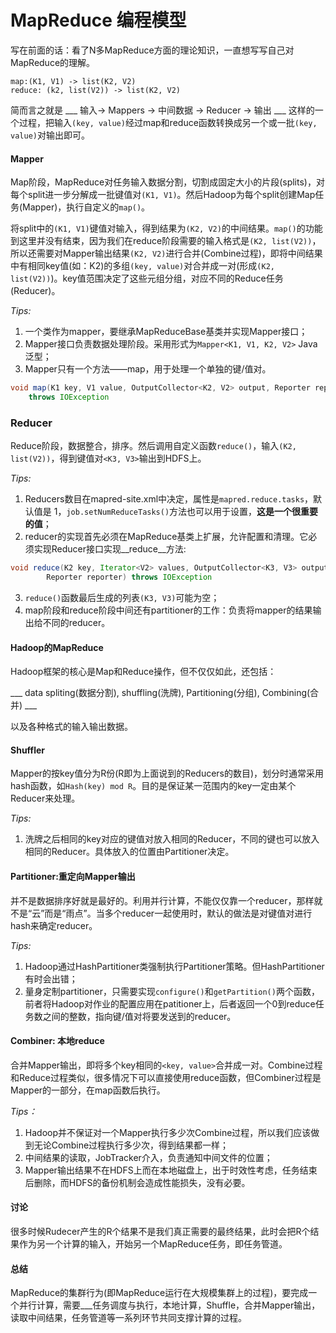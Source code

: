 MapReduce 编程模型
===================

写在前面的话：看了N多MapReduce方面的理论知识，一直想写写自己对MapReduce的理解。

```
map:(K1, V1) -> list(K2, V2)
reduce: (k2, list(V2)) -> list(K2, V2)
```

简而言之就是 ___ 输入-> Mappers -> 中间数据 -> Reducer -> 输出 ___ 这样的一个过程，把输入``(key, value)``经过map和reduce函数转换成另一个或一批``(key, value)``对输出即可。

#### Mapper

Map阶段，MapReduce对任务输入数据分割，切割成固定大小的片段(splits)，对每个split进一步分解成一批键值对``(K1, V1)``。然后Hadoop为每个split创建Map任务(Mapper)，执行自定义的``map()``。

将split中的``(K1, V1)``键值对输入，得到结果为``(K2, V2)``的中间结果。``map()``的功能到这里并没有结束，因为我们在reduce阶段需要的输入格式是``(K2, list(V2))``，所以还需要对Mapper输出结果``(K2, V2)``进行合并(Combine过程)，即将中间结果中有相同key值(如：K2)的多组``(key, value)``对合并成一对(形成``(K2, list(V2))``)。key值范围决定了这些元组分组，对应不同的Reduce任务(Reducer)。

_Tips:_

1. 一个类作为mapper，要继承MapReduceBase基类并实现Mapper接口；
2. Mapper接口负责数据处理阶段。采用形式为``Mapper<K1, V1, K2, V2>`` Java泛型；
3. Mapper只有一个方法——map，用于处理一个单独的键/值对。
```Java
void map(K1 key, V1 value, OutputCollector<K2, V2> output, Reporter reporter)
    throws IOException
```

### Reducer

Reduce阶段，数据整合，排序。然后调用自定义函数``reduce()``，输入``(K2, list(V2))``，得到键值对``<K3, V3>``输出到HDFS上。

_Tips:_

1. Reducers数目在mapred-site.xml中决定，属性是``mapred.reduce.tasks``，默认值是 1，``job.setNumReduceTasks()``方法也可以用于设置，__这是一个很重要的值__；
2. reducer的实现首先必须在MapReduce基类上扩展，允许配置和清理。它必须实现Reducer接口实现__reduce__方法: 
```Java
void reduce(K2 key, Iterator<V2> values, OutputCollector<K3, V3> output, 
        Reporter reporter) throws IOException
```

3. ``reduce()``函数最后生成的列表``(K3, V3)``可能为空；
4. map阶段和reduce阶段中间还有partitioner的工作：负责将mapper的结果输出给不同的reducer。

#### Hadoop的MapReduce

Hadoop框架的核心是Map和Reduce操作，但不仅仅如此，还包括：

___ data spliting(数据分割), shuffling(洗牌), Partitioning(分组), Combining(合并) ___

以及各种格式的输入输出数据。

#### Shuffler

Mapper的按key值分为R份(R即为上面说到的Reducers的数目)，划分时通常采用hash函数，如``Hash(key) mod R``。目的是保证某一范围内的key一定由某个Reducer来处理。

_Tips:_

1. 洗牌之后相同的key对应的键值对放入相同的Reducer，不同的键也可以放入相同的Reducer。具体放入的位置由Partitioner决定。

#### Partitioner:重定向Mapper输出

并不是数据排序好就是最好的。利用并行计算，不能仅仅靠一个reducer，那样就不是“云”而是“雨点”。当多个reducer一起使用时，默认的做法是对键值对进行hash来确定reducer。

_Tips:_

1. Hadoop通过HashPartitioner类强制执行Partitioner策略。但HashPartitioner有时会出错；
2. 量身定制partitioner，只需要实现``configure()``和``getPartition()``两个函数，前者将Hadoop对作业的配置应用在patitioner上，后者返回一个0到reduce任务数之间的整数，指向键/值对将要发送到的reducer。

#### Combiner: 本地reduce

合并Mapper输出，即将多个key相同的``<key, value>``合并成一对。Combine过程和Reduce过程类似，很多情况下可以直接使用reduce函数，但Combiner过程是Mapper的一部分，在map函数后执行。

_Tips：_

1. Hadoop并不保证对一个Mapper执行多少次Combine过程，所以我们应该做到无论Combine过程执行多少次，得到结果都一样；
2. 中间结果的读取，JobTracker介入，负责通知中间文件的位置；
3. Mapper输出结果不在HDFS上而在本地磁盘上，出于时效性考虑，任务结束后删除，而HDFS的备份机制会造成性能损失，没有必要。

#### 讨论

很多时候Rudecer产生的R个结果不是我们真正需要的最终结果，此时会把R个结果作为另一个计算的输入，开始另一个MapReduce任务，即任务管道。

#### 总结

MapReduce的集群行为(即MapReduce运行在大规模集群上的过程)，要完成一个并行计算，需要___任务调度与执行，本地计算，Shuffle，合并Mapper输出，读取中间结果，任务管道等一系列环节共同支撑计算的过程。


